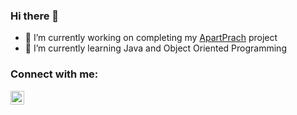 ### Hi there 👋


- 🔭 I’m currently working on completing my [ApartPrach](https://github.com/jakubprach/ApartPrach) project
- 🌱 I’m currently learning Java and Object Oriented Programming


### Connect with me:
[<img align="left" alt="jakubprach | Instagram" width="22px" src="https://img-premium.flaticon.com/png/512/2111/2111463.png?token=exp=1621264716~hmac=eea15d68daec2bc7b18b548f1c7b3fd2"/>](https://www.instagram.com/praszek/)


